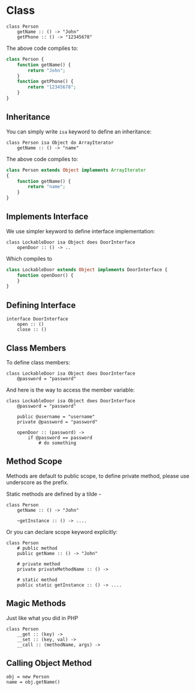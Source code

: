 Class
===========

    class Person
        getName :: () -> "John"
        getPhone :: () -> "12345678"
        
The above code compiles to:

```php
class Person {
    function getName() {
        return "John";
    }
    function getPhone() {
        return "12345678";
    }
}
```

Inheritance
-------------
You can simply write `isa` keyword to define an inheritance:

    class Person isa Object do ArrayIterator
        getName :: () -> "name"

The above code compiles to:

```php
class Person extends Object implements ArrayIterator
{
    function getName() {
        return "name";
    }
}
```

Implements Interface
--------------------
We use simpler keyword to define interface implementation:

    class LockableDoor isa Object does DoorInterface
        openDoor :: () -> ..

Which compiles to

```php
class LockableDoor extends Object implements DoorInterface {
    function openDoor() {
    }
}
```

Defining Interface
------------------

    interface DoorInterface
        open :: ()
        close :: ()


Class Members
-------------
To define class members:

    class LockableDoor isa Object does DoorInterface
        @password = "password"

And here is the way to access the member variable:

    class LockableDoor isa Object does DoorInterface
        @password = "password"

        public @username = "username"
        private @password = "password"

        openDoor :: (password) ->
            if @password == password
                # do something



Method Scope
------------

Methods are default to public scope, to define private method, please use
underscore as the prefix.

Static methods are defined by a tilde `~`

    class Person
        getName :: () -> "John"

        ~getInstance :: () -> ....

Or you can declare scope keyword explicitly:

    class Person
        # public method
        public getName :: () -> "John"

        # private method
        private privateMethodName :: () ->

        # static method
        public static getInstance :: () -> ....


Magic Methods
--------------

Just like what you did in PHP 

    class Person
        __get :: (key) ->
        __set :: (key, val) ->
        __call :: (methodName, args) ->


Calling Object Method
---------------------

    obj = new Person
    name = obj.getName()

